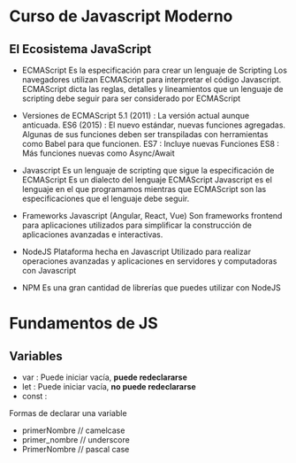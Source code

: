 # Curso de Javascript Moderno

## El Ecosistema JavaScript

- ECMAScript
	Es la especificación para crear un lenguaje de Scripting
	Los navegadores utilizan ECMAScript para interpretar el código Javascript.
	ECMAScript dicta las reglas, detalles y lineamientos que un lenguaje de scripting debe seguir para ser considerado por ECMAScript

- Versiones de ECMAScript
5.1 (2011)  : La versión actual aunque anticuada.
ES6 (2015) : El nuevo estándar, nuevas funciones agregadas. Algunas de sus funciones deben ser transpiladas con herramientas como Babel para que funcionen.
ES7 : Incluye nuevas Funciones
ES8 : Más funciones nuevas como Async/Await

- Javascript
	Es un lenguaje de scripting que sigue la especificación de ECMAScript
	Es un dialecto del lenguaje ECMAScript
	Javascript es el lenguaje en el que programamos mientras que ECMAScript son las especificaciones que el lenguaje debe seguir.

- Frameworks Javascript (Angular, React, Vue)
  Son frameworks frontend para aplicaciones utilizados para simplificar la construcción de aplicaciones avanzadas e interactivas.

- NodeJS
	Plataforma hecha en Javascript
	Utilizado para realizar operaciones avanzadas y aplicaciones en servidores y computadoras con Javascript

- NPM
  Es una gran cantidad de librerías que puedes utilizar con NodeJS

# Fundamentos de JS

## Variables

- var : Puede iniciar vacía, **puede redeclararse**
- let : Puede iniciar vacía, **no puede redeclararse**
- const :

Formas de declarar una variable

- primerNombre // camelcase
- primer_nombre // underscore
- PrimerNombre // pascal case
<!--stackedit_data:
eyJoaXN0b3J5IjpbNzUyODQzMjEyLC0xMTYzNDkyMjk0LDkwOT
IwNzM5LC0xMDc2MjY0NjA5LDE3MzU4MjIyOTQsLTQwMTQ4NTgz
MF19
-->